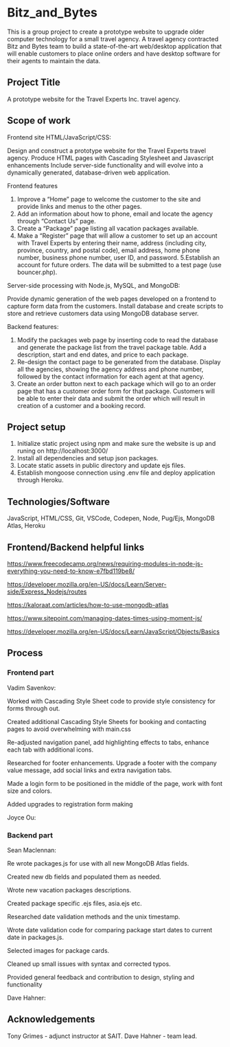 # Bitz_and_Bytes

This is a group project to create a prototype website to upgrade older computer technology for a small travel agency.
A travel agency contracted Bitz and Bytes team to build a state-of-the-art web/desktop application that will enable customers to place
online orders and have desktop software for their agents to maintain the data.


## Project Title
A prototype website for the Travel Experts Inc. travel agency. 


## Scope of work

Frontend site HTML/JavaScript/CSS: 

Design and construct a prototype website for the Travel Experts travel agency.
Produce HTML pages with Cascading Stylesheet and Javascript enhancements
Include server-side functionality and will evolve into a dynamically generated, database-driven web application.

Frontend features

1. Improve a “Home”  page to welcome the customer to the site and provide links and menus to the other pages.
2. Add an information about how to phone, email and locate the agency through “Contact Us” page.
3. Create a “Package” page listing all vacation packages available. 
4. Make a “Register” page that will allow a customer to set up an
account with Travel Experts by entering their name, address (including
city, province, country, and postal code), email address, home phone
number, business phone number, user ID, and password. 
5.Establish an account for future orders. The data will be submitted to a test page (use bouncer.php). 

Server-side processing with Node.js, MySQL, and MongoDB:

Provide dynamic generation of the web pages developed on a frontend to capture form data from the customers. 
Install database and create scripts to store and retrieve customers data using MongoDB database server.

Backend features:

1. Modify the packages web page by inserting code to read the database and generate the package list from the travel package table. 
Add a description, start and end dates, and price to each package. 
2. Re-design the contact page to be generated from the database. Display all the agencies, showing the agency address and phone number,
followed by the contact information for each agent at that agency.
3. Create an order button next to each package which will go to an order page that has a customer order form for that package. 
Customers will be able to enter their data and submit the order which will result in creation of a customer and a booking record. 


## Project setup

1. Initialize static project using npm and make sure the website is up and runing on http://localhost:3000/
2. Install all dependencies and setup json packages.
3. Locate static assets in public directory and update ejs files.
4. Establish mongoose connection using .env file and deploy application through Heroku.


## Technologies/Software

JavaScript, HTML/CSS, Git, VSCode, Codepen, Node, Pug/Ejs, MongoDB Atlas, Heroku
 
## Frontend/Backend helpful links

https://www.freecodecamp.org/news/requiring-modules-in-node-js-everything-you-need-to-know-e7fbd119be8/

https://developer.mozilla.org/en-US/docs/Learn/Server-side/Express_Nodejs/routes

https://kaloraat.com/articles/how-to-use-mongodb-atlas

https://www.sitepoint.com/managing-dates-times-using-moment-js/

https://developer.mozilla.org/en-US/docs/Learn/JavaScript/Objects/Basics

## Process

### Frontend part

Vadim Savenkov:

Worked with Cascading Style Sheet code to provide style consistency for forms through out.

Created additional Cascading Style Sheets for booking and contacting pages to avoid overwhelming with main.css

Re-adjusted navigation panel, add highlighting effects to tabs, enhance each tab with additional icons.   
 
Researched for footer enhancements. Upgrade a footer with the company value message, add social links and extra navigation tabs. 
  
Made a login form to be positioned in the middle of the page, work with font size and colors. 

Added upgrades to registration form making    


Joyce Ou:


### Backend part

Sean Maclennan:

Re wrote packages.js for use with all new MongoDB Atlas fields.

Created new db fields and populated them as needed.

Wrote new vacation packages descriptions.

Created package specific .ejs files, asia.ejs etc.

Researched date validation methods and the unix timestamp.

Wrote date validation code for comparing package start dates to current date in packages.js.

Selected images for package cards.

Cleaned up small issues with syntax and corrected typos.

Provided general feedback and contribution to design, styling and functionality

Dave Hahner:




## Acknowledgements

Tony Grimes - adjunct instructor at SAIT.
Dave Hahner - team lead. 